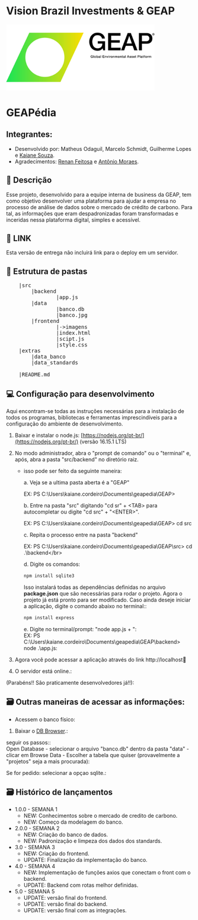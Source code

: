 # Vision Brazil Investments & GEAP
<p>
<a href= "https://visionbrazil.com/"><img src="./src/frontend/imagens/GEAP.jpg" alt="LOGO GEAP" border="0" width="400"></a>
</p>

# GEAPédia

##  Integrantes: 
- Desenvolvido por: Matheus Odaguil, Marcelo Schmidt, Guilherme Lopes e <a href="https://www.linkedin.com/in/kaiane-souza-cordeiro-696076268/">Kaiane Souza</a>.
- Agradecimentos: <a href="https://www.linkedin.com/in/renan-feitosa-44328524a/">Renan Feitosa</a> e <a href="https://www.linkedin.com/in/antoniobfm/">Antônio Moraes</a>.

## 📝 Descrição

Esse projeto, desenvolvido para a equipe interna de business da GEAP, tem  como objetivo desenvolver uma plataforma para ajudar a empresa  no processo de análise de dados sobre o mercado de crédito de carbono. Para tal, as informações que eram despadronizadas foram transformadas e inceridas nessa plataforma digital, simples e acessível.

## 📝 LINK

Esta versão de entrega não incluirá link para o deploy em um servidor.


## 📁 Estrutura de pastas

<pre>
    |src
        |backend
                |app.js
        |data
                |banco.db
                |banco.jpg
        |frontend
                |->imagens
                |index.html
                |scipt.js
                |style.css
    |extras            
        |data_banco
        |data_standards

    |README.md
</pre>


## 💻 Configuração para desenvolvimento

Aqui encontram-se todas as instruções necessárias para a instalação de todos os programas, bibliotecas e ferramentas imprescindíveis para a configuração do ambiente de desenvolvimento.

1.  Baixar e instalar o node.js:  [https://nodejs.org/pt-br/](https://nodejs.org/pt-br/) (versão 16.15.1 LTS)</br>

2.  No modo administrador, abra o "prompt de comando" ou o "terminal" e, após,  abra a pasta "src/backend" no diretório raiz.</br>

    - isso pode ser feito da seguinte maneira: </br>

        a. Veja se a ultima pasta aberta é a "GEAP"</br>

        EX: PS C:\Users\kaiane.cordeiro\Documents\geapedia\GEAP> </br>

        
        b. Entre na pasta "src" digitando "cd sr" + \<TAB> para autocompletar ou digite "cd src" + "\<ENTER>". </br>

        EX: PS C:\Users\kaiane.cordeiro\Documents\geapedia\GEAP> cd src</br>

        c. Repita o processo entre na pasta "backend"</br>


        EX: PS C:\Users\kaiane.cordeiro\Documents\geapedia\GEAP\src> cd .\backend\</br>

        
        d. Digite os comandos:</br>


        ```sh
        npm install sqlite3
        ```

        Isso instalará todas as dependências definidas no arquivo <b>package.json</b> que são necessárias para rodar o projeto. Agora o projeto já está pronto para ser modificado. Caso ainda deseje iniciar a aplicação, digite o comando abaixo no terminal::</br>


        ```sh
        npm install express
        ```

        e. Digite no terminal/prompt: "node app.js + <ENTER>":</br>
        EX: PS C:\Users\kaiane.cordeiro\Documents\geapedia\GEAP\backend> node .\app.js:</br>


5. Agora você pode acessar a aplicação através do link http://localhost:1234:</br>
6. O servidor está online.:</br>

(Parabéns!! São praticamente desenvolvedores já!!):</br>

## 🗃 Outras maneiras de acessar as informações:

- Acessem o banco físico:</br>

1. Baixar o <a href="https://sqlitebrowser.org/dl/">DB Browser</a>.:</br>

seguir os passos::</br>
    Open Database - selecionar o arquivo "banco.db" dentro da pasta "data" - clicar em Browse Data - Escolher a tabela que quiser (provavelmente a "projetos" seja a mais procurada):</br>

Se for pedido: selecionar a opçao sqlite.:</br>


## 🗃 Histórico de lançamentos

* 1.0.0 - SEMANA 1
    * NEW: Conhecimentos sobre o mercado de credito de carbono.
    * NEW: Começo da modelagem do banco.
* 2.0.0 - SEMANA 2
    * NEW: Criação do banco de dados.
    * NEW: Padronização e limpeza dos dados dos standards.
* 3.0 - SEMANA 3
    * NEW: Criação do frontend.
    * UPDATE: Finalização da implementação do banco.
* 4.0 - SEMANA 4
    * NEW: Implementação de funções axios que conectam o front com o backend.
    * UPDATE: Backend com rotas melhor definidas.
* 5.0 - SEMANA 5
    * UPDATE: versão final do frontend.
    * UPDATE: versão final do backend.
    * UPDATE: versão final com as integrações.
